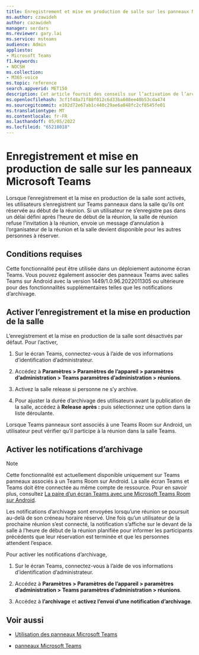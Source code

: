 ```yaml
---
title: Enregistrement et mise en production de salle sur les panneaux Microsoft Teams
ms.author: czawideh
author: cazawideh
manager: serdars
ms.reviewer: gary.lai
ms.service: msteams
audience: Admin
appliesto:
- Microsoft Teams
f1.keywords:
- NOCSH
ms.collection:
- M365-voice
ms.topic: reference
search.appverid: MET150
description: Cet article fournit des conseils sur l’activation de l’archivage et de la mise en production de salle Teams des appareils de panneaux.
ms.openlocfilehash: 3cf1f48a71f88f012c6d33ba608ee40b53cda474
ms.sourcegitcommit: e102d72e67ab1c440c29ae6a048fc2cf8545fe01
ms.translationtype: MT
ms.contentlocale: fr-FR
ms.lasthandoff: 05/05/2022
ms.locfileid: "65218018"
---
```

# <a name="check-in-and-room-release-on-microsoft-teams-panels"></a>Enregistrement et mise en production de salle sur les panneaux Microsoft Teams

Lorsque l’enregistrement et la mise en production de la salle sont activés, les utilisateurs s’enregistrent sur Teams panneaux dans la salle qu’ils ont réservée au début de la réunion. Si un utilisateur ne s’enregistre pas dans un délai défini après l’heure de début de la réunion, la salle de réunion refuse l’invitation à la réunion, envoie un message d’annulation à l’organisateur de la réunion et la salle devient disponible pour les autres personnes à réserver.  

## <a name="requirements"></a>Conditions requises 

Cette fonctionnalité peut être utilisée dans un déploiement autonome écran Teams. Vous pouvez également associer des panneaux Teams avec salles Teams sur Android avec la version 1449/1.0.96.2022011305 ou ultérieure pour des fonctionnalités supplémentaires telles que les notifications d’archivage.  

## <a name="enable-check-in-and-room-release"></a>Activer l’enregistrement et la mise en production de la salle 

L’enregistrement et la mise en production de la salle sont désactivés par défaut. Pour l’activer,  

1. Sur le écran Teams, connectez-vous à l’aide de vos informations d’identification d’administrateur.  

2. Accédez à **Paramètres > Paramètres de l’appareil > paramètres d’administration > Teams paramètres d’administration > réunions**.

3. Activez la salle release si personne ne s’y archive.

4. Pour ajuster la durée d’archivage des utilisateurs avant la publication de la salle, accédez à **Release après :** puis sélectionnez une option dans la liste déroulante.  

Lorsque Teams panneaux sont associés à une Teams Room sur Android, un utilisateur peut vérifier qu’il participe à la réunion dans la salle Teams.  

## <a name="turn-on-check-in-notifications"></a>Activer les notifications d’archivage

> [!NOTE]
> Cette fonctionnalité est actuellement disponible uniquement sur Teams panneaux associés à un Teams Room sur Android. La salle écran Teams et Teams doit être connectée au même compte de ressource. Pour en savoir plus, consultez [La paire d’un écran Teams avec une Microsoft Teams Room sur Android](use-teams-panels.md#pair-a-teams-panel-with-a-microsoft-teams-room-on-android).  

Les notifications d’archivage sont envoyées lorsqu’une réunion se poursuit au-delà de son créneau horaire réservé. Une fois qu’un utilisateur de la prochaine réunion s’est connecté, la notification s’affiche sur le devant de la salle à l’heure de début de la réunion planifiée pour informer les participants précédents que leur réservation est terminée et que les personnes attendent l’espace.  

Pour activer les notifications d’archivage,  

1. Sur le écran Teams, connectez-vous à l’aide de vos informations d’identification d’administrateur. 

2. Accédez à **Paramètres > Paramètres de l’appareil > paramètres d’administration > Teams paramètres d’administration > réunions**.

3. Accédez à **l’archivage** et **activez l’envoi d’une notification d’archivage**.

## <a name="related-topics"></a>Voir aussi

- [Utilisation des panneaux Microsoft Teams](use-teams-panels.md)

- [panneaux Microsoft Teams](teams-panels.md)
